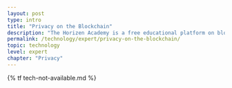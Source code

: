```yaml
---
layout: post
type: intro
title: "Privacy on the Blockchain"
description: "The Horizen Academy is a free educational platform on blockchain technology, cryptocurrency, and privacy. This chapter is is not available yet. We add content frequently, sign up for our newsletter for notifications when it's released."
permalink: /technology/expert/privacy-on-the-blockchain/
topic: technology
level: expert
chapter: "Privacy"
---
```


{% tf tech-not-available.md %}
